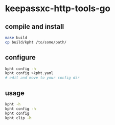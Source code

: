 # keepassxc-http-tools-go

## compile and install

``` sh
make build
cp build/kpht /to/some/path/
```

## configure

``` sh
kpht config -h
kpht config >kpht.yaml
# edit and move to your config dir
```

## usage

``` sh
kpht -h
kpht config -h
kpht config
kpht clip -h
```
